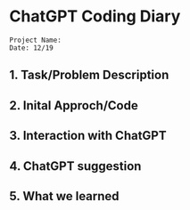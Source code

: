 # ChatGPT Coding Diary
    Project Name:
    Date: 12/19

## 1. Task/Problem Description

## 2. Inital Approch/Code

## 3. Interaction with ChatGPT

## 4. ChatGPT suggestion

## 5. What we learned